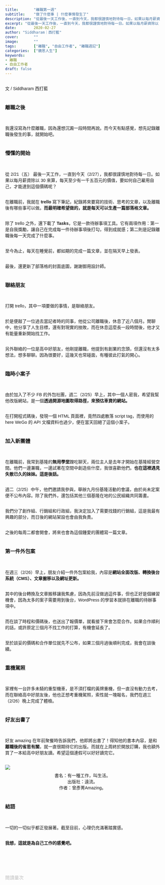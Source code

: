 ```yaml
---
title:       "離職第一週"
subtitle:    "做了什麼事 | 什麼事情發生了"
description: "從最後一天工作後，一直到今天，我都很謹慎地對待每一日。如果以每月薪資除以 30 來算，每天至少有一千五百元的價值，要如何自己雇用自己，才能達到這個價碼呢？"
excerpt: "從最後一天工作後，一直到今天，我都很謹慎地對待每一日。如果以每月薪資除以 30 來算，每天至少有一千五百元的價值，要如何自己雇用自己，才能達到這個價碼呢？"
date:        2020-02-27
author: "Siddharam｜西打藍"
cover:       ""
image:       ""
tags:        ["離職", "自由工作者", "離職週記"]
categories:  ["鏡思人生"]
keywords:
- 離職
- 自由工作者
draft: false
---
```


<article style="font-family: 'Noto Sans TC', '微軟正黑體', sans-serif; font-weight: 300;">

<br>文 / Siddharam 西打藍<br><br>

<h3 class="article-h1-color">離職之後</h3><br>

我還沒寫為什麼離職，因為還想沉澱一段時間再說。而今天有點感覺，想先記錄離職後發生的事，就開始吧。<br><br>

<h3 class="article-h1-color">懵懂的開始</h3><br>

從 2/21（五） 最後一天工作，一直到今天（2/27），我都很謹慎地對待每一日。如果以每月薪資除以 30 來算，每天至少有一千五百元的價值，要如何自己雇用自己，才能達到這個價碼呢？<br><br>

在離職前，我就在 <b>trello</b> 寫下筆記，紀錄將來要寫的技術、思考的文章，以及離職後有哪些事可以做。<b>而最明確希望做的，就是每天可以生產一篇部落格文章。</b><br><br>

除了 trello 之外，還下載了 <b>Tasks</b>，它是一款待辦事項工具。它有兩項作用：第一是自我獎勵，讓自己在完成每一件待辦事項後打勾，得到成就感；第二則是記錄離職後每一天完成了什麼事。<br><br>

至今為止，每天在睡覺前，都如期的完成一篇文章，並在隔天早上發表。<br><br>

最後，還更新了部落格的封面底圖，謝謝御用設計師。<br><br>


<h3 class="article-h1-color">聯絡朋友</h3><br>

打開 trello，其中一項要做的事情，是聯絡朋友。<br><br>

於是便敲了一位過去當記者時的同事，他從公司離職後，休息了近八個月。閒聊中，他分享了人生目標，還有對現實的挫敗，而在休息這麼長一段時間後，他才又有能量重新開始找工作。<br><br>

另外聯絡的一位是高中好朋友，他剛提離職，他提到有創業的念頭，但還沒有太多想法，想多聊聊。因為很要好，這幾天也常碰面，有種彼此打氣的開心。<br><br>


<h3 class="article-h1-color">臨時小案子</h3><br>

由於加入了不少 FB 的外包社團，週二（2/25）早上，其中一個人密我，希望我幫他改版網站，是一個<b>透過開源地圖取得路徑，來預估車資的網站。</b><br><br>

在打開程式碼後，發現一個 HTML 頁面裡，竟然四處散落 script tag，而使用的 here WeGo 的 API 文檔資料也過少，便在當天回絕了這個小案子。<br><br>



<h3 class="article-h1-color">加入新團體</h3><br>

在離職前，我常到基隆的<b>無用學堂</b>蹭吃聊天，兩位主人是去年才開始在基隆經營空間。他們一邊兼職，一邊試著在空間中創造些什麼，我很喜歡他們。<b>也在這裡遇見失散已久的妹妹。這是後話。</b><br><br>

週二（2/25）中午，他們邀請我參與，舉辦九月份基隆活動的會議，由於尚未定案便不公布內容。除了我們外，還包括其他三個基隆在地的公民組織共同籌畫。<br><br>

我們分了創作組、行銷組和行政組，我決定加入了需要找錢的行銷組，這是我最有興趣的部分，而日後的網站架設也會由我負責。<br><br>

之後的每周二都會開會，將來也會為這個鍾愛的團體寫一篇文章。<br><br>



<h3 class="article-h1-color">第一件外包案</h3><br>

在週三（2/26）早上，朋友介紹一件外包案給我，內容是<b>網站全面改版、轉換後台系統（CMS）、文章搬移以及網址更新。</b><br><br>

其中的後台轉換及文章搬移讓我焦慮，因為先前沒做過這件事，但也正好是個練習機會，因為太多的案子需要用到後台，WordPress 的學習本就排在離職的待辦事項中。<br><br>

而在談了時程和價碼後，也送出了報價單，就看接下來會怎麼合作。如果合作順利的話，或許原定三個月不找工作的打算，有機會延長了。<br><br>

至於談妥的價碼和合作單位就先不公布，如果三個月過後順利完成，我會在談後續。<br><br>



<h3 class="article-h1-color">重機駕照</h3><br>

家裡有一台許多未騎的重型機車，是不須打檔的黃牌重機，但一直沒有動力去考，而在聯絡高中好朋友後，他也正想考重機駕照，索性就一塊報名，我們在週三（2/26）晚上完成了體檢。<br><br>



<h3 class="article-h1-color">好友出書了</h3><br>

好友 amazing 在年前聚餐時告訴我們，他即將出書了！得知他的書本內容，是和<b>離職後的省思有關</b>，就一直很期待它的出版。而就在上周終於開放訂購，我也額外買了一本給高中好朋友讀。希望這個連假可以好好讀完它。<br><br>

<img style="margin-bottom:8px; max-width:40%;" src="https://frontenter.files.wordpress.com/2020/02/a-job-call-life-1.jpg"/>
<div style="text-align:center;">書名：有一種工作，叫生活。</div>
<div style="text-align:center;">出版社：遠流。</div>
<div style="text-align:center;">作者：曾彥菁Amazing。</div><br>




<h3 class="article-h1-color">結語</h3><br>

一切的一切似乎都正發展著。截至目前，心理仍充滿著踏實感。<br><br>

<b>我想，這就是為自己工作的感覺吧。</b><br><br>


<br><br><br>

</article>

<div style="color: #bfbfbf; font-size: 15px;" id="busuanzi_container_page_pv">
  閱讀量<span id="busuanzi_value_page_pv"></span>次
</div>

<script src="../../js/post.js"></script>



